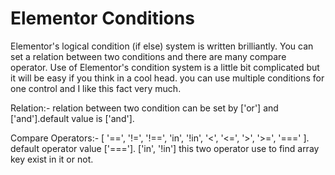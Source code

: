 # Elementor Conditions
Elementor's logical condition (if else) system is written brilliantly. You can set a relation between two conditions and there are many compare operator. Use of Elementor's condition system is a little bit complicated but it will be easy if you think in a cool head. you can use multiple conditions for one control and I like this fact very much.

Relation:-
relation between two condition can be set by ['or'] and ['and'].default value is ['and'].

Compare Operators:- 
[ '==', '!=', '!==', 'in', '!in', '<', '<=', '>', '>=', '===' ].
default operator value ['===']. ['in', '!in'] this two operator use to find array key exist in it or not.
